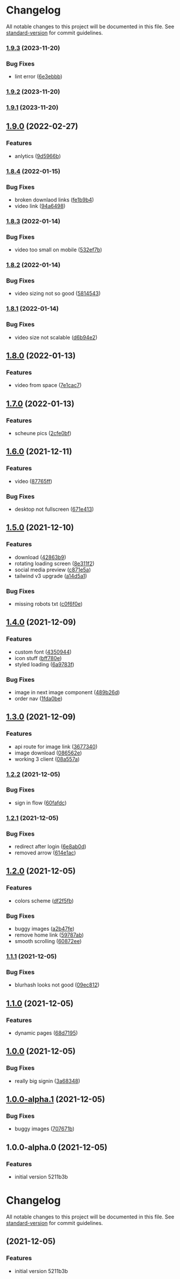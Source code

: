 # Changelog

All notable changes to this project will be documented in this file. See [standard-version](https://github.com/conventional-changelog/standard-version) for commit guidelines.

### [1.9.3](https://github.com/develowlper/hochzeit-f-und-f/compare/v1.9.2...v1.9.3) (2023-11-20)


### Bug Fixes

* lint error ([6e3ebbb](https://github.com/develowlper/hochzeit-f-und-f/commit/6e3ebbbd1067c8556767d0692f22f280b7682dd6))

### [1.9.2](https://github.com/develowlper/hochzeit-f-und-f/compare/v1.9.1...v1.9.2) (2023-11-20)

### [1.9.1](https://github.com/develowlper/hochzeit-f-und-f/compare/v1.9.0...v1.9.1) (2023-11-20)

## [1.9.0](https://github.com/develowlper/hochzeit-f-und-f/compare/v1.8.4...v1.9.0) (2022-02-27)


### Features

* anlytics ([9d5966b](https://github.com/develowlper/hochzeit-f-und-f/commit/9d5966b59a9cf1f810950940c32e0bd693cb78c3))

### [1.8.4](https://github.com/develowlper/hochzeit-f-und-f/compare/v1.8.3...v1.8.4) (2022-01-15)


### Bug Fixes

* broken downlaod links ([fe1b9b4](https://github.com/develowlper/hochzeit-f-und-f/commit/fe1b9b41d37fb079bd23179fdf6db52613266db4))
* video link ([94a6498](https://github.com/develowlper/hochzeit-f-und-f/commit/94a6498b4a24cdb4fd2080e4578c8a073fa29a9b))

### [1.8.3](https://github.com/develowlper/hochzeit-f-und-f/compare/v1.8.2...v1.8.3) (2022-01-14)


### Bug Fixes

* video too small on mobile ([532ef7b](https://github.com/develowlper/hochzeit-f-und-f/commit/532ef7b1b884147746ef3b3a852b31f81d580f4a))

### [1.8.2](https://github.com/develowlper/hochzeit-f-und-f/compare/v1.8.1...v1.8.2) (2022-01-14)


### Bug Fixes

* video sizing not so good ([5814543](https://github.com/develowlper/hochzeit-f-und-f/commit/581454339211aa885fc633d345e081899f4ac273))

### [1.8.1](https://github.com/develowlper/hochzeit-f-und-f/compare/v1.8.0...v1.8.1) (2022-01-14)


### Bug Fixes

* video size not scalable ([d6b94e2](https://github.com/develowlper/hochzeit-f-und-f/commit/d6b94e296ebdf57bf6cfe0aea842725eeb0f9aa7))

## [1.8.0](https://github.com/develowlper/hochzeit-f-und-f/compare/v1.7.0...v1.8.0) (2022-01-13)


### Features

* video from space ([7e1cac7](https://github.com/develowlper/hochzeit-f-und-f/commit/7e1cac78b374b5b4cb489ff75b838b0d10ba4bc9))

## [1.7.0](https://github.com/develowlper/hochzeit-f-und-f/compare/v1.6.0...v1.7.0) (2022-01-13)


### Features

* scheune pics ([2cfe0bf](https://github.com/develowlper/hochzeit-f-und-f/commit/2cfe0bfb1cbe948d0fd632c57893852dcf85c106))

## [1.6.0](https://github.com/develowlper/hochzeit-f-und-f/compare/v1.5.0...v1.6.0) (2021-12-11)


### Features

* video ([87765ff](https://github.com/develowlper/hochzeit-f-und-f/commit/87765ffb2b26955a588920dfaa555295c2df5e74))


### Bug Fixes

* desktop not fullscreen ([671e413](https://github.com/develowlper/hochzeit-f-und-f/commit/671e4138c3a93539426eb1299614cddad1e5e378))

## [1.5.0](https://github.com/develowlper/hochzeit-f-und-f/compare/v1.4.0...v1.5.0) (2021-12-10)


### Features

* download ([42863b9](https://github.com/develowlper/hochzeit-f-und-f/commit/42863b9cfb7448d754875d3ee945ef5fc0ea86fe))
* rotating loading screen ([8e311f2](https://github.com/develowlper/hochzeit-f-und-f/commit/8e311f2c7bf8efe8b50a37b25dbad6db6b5b913e))
* social media preview ([c871e5a](https://github.com/develowlper/hochzeit-f-und-f/commit/c871e5ab45302a9dc042d6f218ae748a0abe1faa))
* tailwind v3 upgrade ([a14d5a1](https://github.com/develowlper/hochzeit-f-und-f/commit/a14d5a1d9bc3f83a166ef5c6b415406990b5ebba))


### Bug Fixes

* missing robots txt ([c0f6f0e](https://github.com/develowlper/hochzeit-f-und-f/commit/c0f6f0e540474c67204d4a5e65f9c23bebff5e09))

## [1.4.0](https://github.com/develowlper/hochzeit-f-und-f/compare/v1.3.0...v1.4.0) (2021-12-09)


### Features

* custom font ([4350944](https://github.com/develowlper/hochzeit-f-und-f/commit/435094490922904981869267230f3045412f0be2))
* icon stuff ([bff780e](https://github.com/develowlper/hochzeit-f-und-f/commit/bff780e6fdb20de0cd5f3d50eca2001b72af6345))
* styled loading ([6a9783f](https://github.com/develowlper/hochzeit-f-und-f/commit/6a9783f223f71bf8d84b1be3bfa420e2669f8a89))


### Bug Fixes

* image in next image component ([489b26d](https://github.com/develowlper/hochzeit-f-und-f/commit/489b26d72fbb799a9e1f7b6e9917f22f9dc37187))
* order nav ([1fda0be](https://github.com/develowlper/hochzeit-f-und-f/commit/1fda0be25b8f8c92572e1a66e01d32a1f5e88696))

## [1.3.0](https://github.com/develowlper/hochzeit-f-und-f/compare/v1.2.2...v1.3.0) (2021-12-09)


### Features

* api route for image link ([3677340](https://github.com/develowlper/hochzeit-f-und-f/commit/3677340f513c19d197a81efba9fea3f289719d72))
* image download ([086562e](https://github.com/develowlper/hochzeit-f-und-f/commit/086562e74486118f5eb7eb80c2bca884d11820b8))
* working 3 client ([08a557a](https://github.com/develowlper/hochzeit-f-und-f/commit/08a557a6da3390aaddc8e5253c29cb114f1903f8))

### [1.2.2](https://github.com/develowlper/hochzeit-f-und-f/compare/v1.2.1...v1.2.2) (2021-12-05)


### Bug Fixes

* sign in flow ([60fafdc](https://github.com/develowlper/hochzeit-f-und-f/commit/60fafdc9ff620ae11a3ede5d85e678ca562c2aa1))

### [1.2.1](https://github.com/develowlper/hochzeit-f-und-f/compare/v1.2.0...v1.2.1) (2021-12-05)


### Bug Fixes

* redirect after login ([6e8ab0d](https://github.com/develowlper/hochzeit-f-und-f/commit/6e8ab0d3ef67397ed1d1b074748ebb5f8bf195af))
* removed arrow ([614e1ac](https://github.com/develowlper/hochzeit-f-und-f/commit/614e1ac81cf7a099d830f1bd62afb1899a645bca))

## [1.2.0](https://github.com/develowlper/hochzeit-f-und-f/compare/v1.1.1...v1.2.0) (2021-12-05)


### Features

* colors scheme ([df2f5fb](https://github.com/develowlper/hochzeit-f-und-f/commit/df2f5fbfaeaf13a8027c294954e68d57f41e9d2c))


### Bug Fixes

* buggy images ([a2b47fe](https://github.com/develowlper/hochzeit-f-und-f/commit/a2b47fea52d7602f76ad37a687bf05149f22ace5))
* remove home link ([59787ab](https://github.com/develowlper/hochzeit-f-und-f/commit/59787ab22ab0c60ca6c8794093f00ca2b7e5a77c))
* smooth scrolling ([60872ee](https://github.com/develowlper/hochzeit-f-und-f/commit/60872eed66b6eaa626a348317ef30ddb9a350f7f))

### [1.1.1](https://github.com/develowlper/hochzeit-f-und-f/compare/v1.1.0...v1.1.1) (2021-12-05)


### Bug Fixes

* blurhash looks not good ([09ec812](https://github.com/develowlper/hochzeit-f-und-f/commit/09ec812fe2c77868694a88226d35d20a63dda42c))

## [1.1.0](https://github.com/develowlper/hochzeit-f-und-f/compare/v1.0.0...v1.1.0) (2021-12-05)


### Features

* dynamic pages ([68d7195](https://github.com/develowlper/hochzeit-f-und-f/commit/68d71954517313057cbdc70abeb693e5b6ea3c62))

## [1.0.0](https://github.com/develowlper/hochzeit-f-und-f/compare/v1.0.0-alpha.1...v1.0.0) (2021-12-05)


### Bug Fixes

* really big signin ([3a68348](https://github.com/develowlper/hochzeit-f-und-f/commit/3a683484042c63800b4d7ca86d6390eb4e4c4385))

## [1.0.0-alpha.1](https://github.com/develowlper/hochzeit-f-und-f/compare/v1.0.0-alpha.0...v1.0.0-alpha.1) (2021-12-05)


### Bug Fixes

* buggy images ([707671b](https://github.com/develowlper/hochzeit-f-und-f/commit/707671b7c17a77a5ffc06c98b9f2a92b8dd6375b))

## 1.0.0-alpha.0 (2021-12-05)


### Features

* initial version 5211b3b

# Changelog

All notable changes to this project will be documented in this file. See [standard-version](https://github.com/conventional-changelog/standard-version) for commit guidelines.

##  (2021-12-05)


### Features

* initial version 5211b3b
